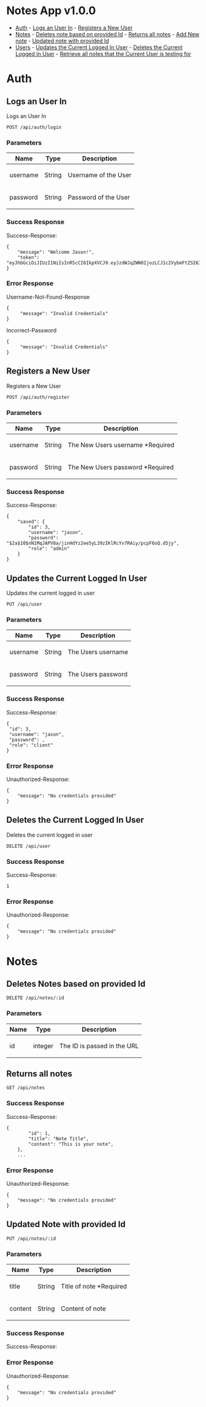 # Notes App v1.0.0

- [Auth](#auth) - [Logs an User In](#logs-an-user-in) - [Registers a New User](#registers-a-new-user)
- [Notes](#notes) - [Deletes note based on provided Id](#deletes-note-based-on-provided-id) - [Returns all notes](#returns-all-notes) - [Add New note](#add-new-class) - [Updated note with provided Id](#updated-note-with-provided-id)
- [Users](#users) - [Updates the Current Logged In User](#updates-the-current-logged-in-user) - [Deletes the Current Logged In User](#deletes-the-current-logged-in-user) - [Retrieve all notes that the Current User is testing for](#retrieve-all-categories-that-the-current-user-is-testing-for)

# Auth

## Logs an User In

<p>Logs an User In</p>

    POST /api/auth/login

### Parameters

| Name     | Type   | Description                 |
| -------- | ------ | --------------------------- |
| username | String | <p>Username of the User</p> |
| password | String | <p>Password of the User</p> |

### Success Response

Success-Response:

```
{
    "message": "Welcome Jason!",
    "token": "eyJhbGciOiJIUzI1NiIsInR5cCI6IkpXVCJ9.eyJzdWJqZWN0IjozLCJ1c2VybmFtZSI6ImtyeXN0YWwiLCJpYXQiOjE1ODU2OTE3ODUsImV4cCI6MTU4NjI5NjU4NX0.sTeWMY38y_zqW_NfI0Ae8sTQFjskStOPHJ4wNrre9m0"
}
```

### Error Response

Username-Not-Found-Response

```
{
     "message": "Invalid Credentials"
}
```

Incorrect-Password

```
{
     "message": "Invalid Credentials"
}
```

## Registers a New User

<p>Registers a New User</p>

    POST /api/auth/register

### Parameters

| Name     | Type   | Description                              |
| -------- | ------ | ---------------------------------------- |
| username | String | <p>The New Users username \*Required</p> |
| password | String | <p>The New Users password \*Required</p> |

### Success Response

Success-Response:

```
{
    "saved": {
        "id": 3,
        "username": "jason",
        "password": "$2a$10$nN1MqJAPV8a/jinHdYz2ee5yL39zIKlRcYv7RAiy/pcpF6oQ.d5jy",
        "role": "admin"
    }
}
```

## Updates the Current Logged In User

<p>Updates the current logged in user</p>

    PUT /api/user

### Parameters

| Name     | Type   | Description               |
| -------- | ------ | ------------------------- |
| username | String | <p>The Users username</p> |
| password | String | <p>The Users password</p> |

### Success Response

Success-Response:

```
{
 "id": 3,
 "username": "jason",
 "password": ,
 "role": "client"
}
```

### Error Response

Unauthorized-Response:

```
{
    "message": "No credentials provided"
}
```

## Deletes the Current Logged In User

<p>Deletes the current logged in user</p>

    DELETE /api/user

### Success Response

Success-Response:

```
1
```

### Error Response

Unauthorized-Response:

```
{
    "message": "No credentials provided"
}
```

# Notes

## Deletes Notes based on provided Id

    DELETE /api/notes/:id

### Parameters

| Name | Type    | Description                        |
| ---- | ------- | ---------------------------------- |
| id   | integer | <p>The ID is passed in the URL</p> |

## Returns all notes

    GET /api/notes

### Success Response

Success-Response:

```
{
        "id": 1,
        "title": "Note Title",
        "content": "This is your note",
    },
    ...
```

### Error Response

Unauthorized-Response:

```
{
    "message": "No credentials provided"
}
```

## Updated Note with provided Id

    PUT /api/notes/:id

### Parameters

| Name    | Type   | Description                     |
| ------- | ------ | ------------------------------- |
| title   | String | <p>Title of note \*Required</p> |
| content | String | <p>Content of note</p>          |

### Success Response

Success-Response:

### Error Response

Unauthorized-Response:

```
{
    "message": "No credentials provided"
}
```
